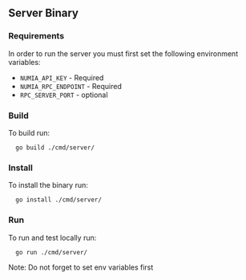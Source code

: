## Server Binary

### Requirements

In order to run the server you must first set the following environment variables:

- `NUMIA_API_KEY` - Required
- `NUMIA_RPC_ENDPOINT` - Required
- `RPC_SERVER_PORT` - optional

### Build

To build run:

```
  go build ./cmd/server/
```

### Install

To install the binary run:

```
  go install ./cmd/server/
```

### Run

To run and test locally run:

```
  go run ./cmd/server/
```

Note: Do not forget to set env variables first
